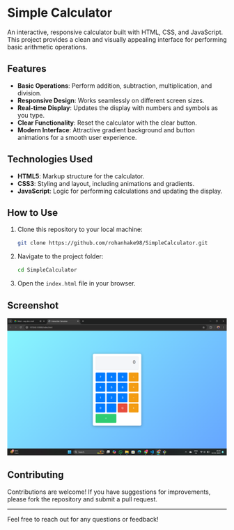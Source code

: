 # Simple Calculator

An interactive, responsive calculator built with HTML, CSS, and JavaScript. This project provides a clean and visually appealing interface for performing basic arithmetic operations.

## Features
- **Basic Operations**: Perform addition, subtraction, multiplication, and division.
- **Responsive Design**: Works seamlessly on different screen sizes.
- **Real-time Display**: Updates the display with numbers and symbols as you type.
- **Clear Functionality**: Reset the calculator with the clear button.
- **Modern Interface**: Attractive gradient background and button animations for a smooth user experience.

## Technologies Used
- **HTML5**: Markup structure for the calculator.
- **CSS3**: Styling and layout, including animations and gradients.
- **JavaScript**: Logic for performing calculations and updating the display.

## How to Use
1. Clone this repository to your local machine:
   ```bash
   git clone https://github.com/rohanhake98/SimpleCalculator.git
   ```
2. Navigate to the project folder:
   ```bash
   cd SimpleCalculator
   ```
3. Open the `index.html` file in your browser.

## Screenshot
![Calculator Screenshot](ss.png)

## Contributing
Contributions are welcome! If you have suggestions for improvements, please fork the repository and submit a pull request.


---

Feel free to reach out for any questions or feedback!
